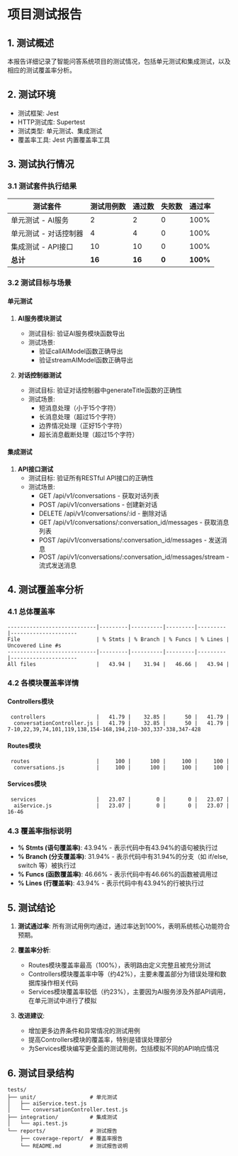 # 项目测试报告

## 1. 测试概述

本报告详细记录了智能问答系统项目的测试情况，包括单元测试和集成测试，以及相应的测试覆盖率分析。

## 2. 测试环境

- 测试框架: Jest
- HTTP测试库: Supertest
- 测试类型: 单元测试、集成测试
- 覆盖率工具: Jest 内置覆盖率工具

## 3. 测试执行情况

### 3.1 测试套件执行结果

| 测试套件 | 测试用例数 | 通过数 | 失败数 | 通过率 |
|---------|------------|--------|--------|--------|
| 单元测试 - AI服务 | 2 | 2 | 0 | 100% |
| 单元测试 - 对话控制器 | 4 | 4 | 0 | 100% |
| 集成测试 - API接口 | 10 | 10 | 0 | 100% |
| **总计** | **16** | **16** | **0** | **100%** |

### 3.2 测试目标与场景

#### 单元测试

1. **AI服务模块测试**
   - 测试目标: 验证AI服务模块函数导出
   - 测试场景: 
     - 验证callAIModel函数正确导出
     - 验证streamAIModel函数正确导出

2. **对话控制器测试**
   - 测试目标: 验证对话控制器中generateTitle函数的正确性
   - 测试场景:
     - 短消息处理（小于15个字符）
     - 长消息处理（超过15个字符）
     - 边界情况处理（正好15个字符）
     - 超长消息截断处理（超过15个字符）

#### 集成测试

1. **API接口测试**
   - 测试目标: 验证所有RESTful API接口的正确性
   - 测试场景:
     - GET /api/v1/conversations - 获取对话列表
     - POST /api/v1/conversations - 创建新对话
     - DELETE /api/v1/conversations/:id - 删除对话
     - GET /api/v1/conversations/:conversation_id/messages - 获取消息列表
     - POST /api/v1/conversations/:conversation_id/messages - 发送消息
     - POST /api/v1/conversations/:conversation_id/messages/stream - 流式发送消息

## 4. 测试覆盖率分析

### 4.1 总体覆盖率

```
----------------------------|---------|----------|---------|---------|---------------------
File                        | % Stmts | % Branch | % Funcs | % Lines | Uncovered Line #s   
----------------------------|---------|----------|---------|---------|---------------------
All files                   |   43.94 |    31.94 |   46.66 |   43.94 |                     
```

### 4.2 各模块覆盖率详情

#### Controllers模块
```
 controllers                |   41.79 |    32.85 |      50 |   41.79 |                     
  conversationController.js |   41.79 |    32.85 |      50 |   41.79 | 7-10,22,39,74,101,119,138,154-168,194,210-303,337-338,347-428 
```

#### Routes模块
```
 routes                     |     100 |      100 |     100 |     100 |                     
  conversations.js          |     100 |      100 |     100 |     100 |                     
```

#### Services模块
```
 services                   |   23.07 |        0 |       0 |   23.07 |                     
  aiService.js              |   23.07 |        0 |       0 |   23.07 | 16-46               
```

### 4.3 覆盖率指标说明

- **% Stmts (语句覆盖率)**: 43.94% - 表示代码中有43.94%的语句被执行过
- **% Branch (分支覆盖率)**: 31.94% - 表示代码中有31.94%的分支（如 if/else, switch 等）被执行过
- **% Funcs (函数覆盖率)**: 46.66% - 表示代码中有46.66%的函数被调用过
- **% Lines (行覆盖率)**: 43.94% - 表示代码中有43.94%的行被执行过

## 5. 测试结论

1. **测试通过率**: 所有测试用例均通过，通过率达到100%，表明系统核心功能符合预期。

2. **覆盖率分析**: 
   - Routes模块覆盖率最高（100%），表明路由定义完整且被充分测试
   - Controllers模块覆盖率中等（约42%），主要未覆盖部分为错误处理和数据库操作相关代码
   - Services模块覆盖率较低（约23%），主要因为AI服务涉及外部API调用，在单元测试中进行了模拟

3. **改进建议**:
   - 增加更多边界条件和异常情况的测试用例
   - 提高Controllers模块的覆盖率，特别是错误处理部分
   - 为Services模块编写更全面的测试用例，包括模拟不同的API响应情况

## 6. 测试目录结构

```
tests/
├── unit/                 # 单元测试
│   ├── aiService.test.js
│   └── conversationController.test.js
├── integration/          # 集成测试
│   └── api.test.js
└── reports/              # 测试报告
    ├── coverage-report/  # 覆盖率报告
    └── README.md         # 测试报告说明
```